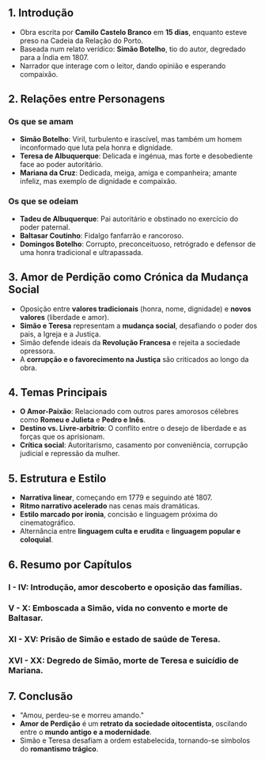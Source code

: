 ## 1. Introdução
- Obra escrita por **Camilo Castelo Branco** em **15 dias**, enquanto esteve preso na Cadeia da Relação do Porto.
- Baseada num relato verídico: **Simão Botelho**, tio do autor, degredado para a Índia em 1807.
- Narrador que interage com o leitor, dando opinião e esperando compaixão.

## 2. Relações entre Personagens

### **Os que se amam**
- **Simão Botelho**: Viril, turbulento e irascível, mas também um homem inconformado que luta pela honra e dignidade.
- **Teresa de Albuquerque**: Delicada e ingénua, mas forte e desobediente face ao poder autoritário.
- **Mariana da Cruz**: Dedicada, meiga, amiga e companheira; amante infeliz, mas exemplo de dignidade e compaixão.

### **Os que se odeiam**
- **Tadeu de Albuquerque**: Pai autoritário e obstinado no exercício do poder paternal.
- **Baltasar Coutinho**: Fidalgo fanfarrão e rancoroso.
- **Domingos Botelho**: Corrupto, preconceituoso, retrógrado e defensor de uma honra tradicional e ultrapassada.

## 3. Amor de Perdição como Crónica da Mudança Social
- Oposição entre **valores tradicionais** (honra, nome, dignidade) e **novos valores** (liberdade e amor).
- **Simão e Teresa** representam a **mudança social**, desafiando o poder dos pais, a Igreja e a Justiça.
- Simão defende ideais da **Revolução Francesa** e rejeita a sociedade opressora.
- A **corrupção e o favorecimento na Justiça** são criticados ao longo da obra.

## 4. Temas Principais
- **O Amor-Paixão**: Relacionado com outros pares amorosos célebres como **Romeu e Julieta** e **Pedro e Inês**.
- **Destino vs. Livre-arbítrio**: O conflito entre o desejo de liberdade e as forças que os aprisionam.
- **Crítica social**: Autoritarismo, casamento por conveniência, corrupção judicial e repressão da mulher.

## 5. Estrutura e Estilo
- **Narrativa linear**, começando em 1779 e seguindo até 1807.
- **Ritmo narrativo acelerado** nas cenas mais dramáticas.
- **Estilo marcado por ironia**, concisão e linguagem próxima do cinematográfico.
- Alternância entre **linguagem culta e erudita** e **linguagem popular e coloquial**.

## 6. Resumo por Capítulos
### **I - IV**: Introdução, amor descoberto e oposição das famílias.
### **V - X**: Emboscada a Simão, vida no convento e morte de Baltasar.
### **XI - XV**: Prisão de Simão e estado de saúde de Teresa.
### **XVI - XX**: Degredo de Simão, morte de Teresa e suicídio de Mariana.

## 7. Conclusão
- "Amou, perdeu-se e morreu amando."
- **Amor de Perdição** é um **retrato da sociedade oitocentista**, oscilando entre o **mundo antigo e a modernidade**.
- Simão e Teresa desafiam a ordem estabelecida, tornando-se símbolos do **romantismo trágico**.